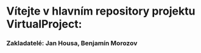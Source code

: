 <h1>Vítejte v hlavním repository projektu <b>VirtualProject</b>:</h1>
<h3>Zakladatelé: <b>Jan Housa</b>, <b>Benjamín Morozov</b></h3>

